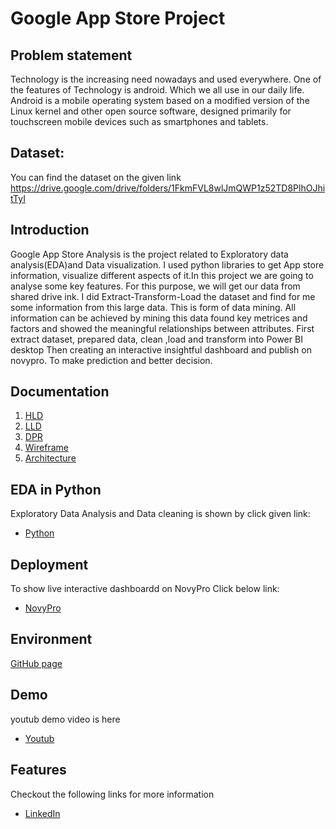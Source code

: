
# Google App Store Project
## Problem statement 
Technology is the increasing need nowadays and used everywhere. One of the features of 
Technology is android. Which we all use in our daily life. Android is a mobile operating system 
based on a modified version of the Linux kernel and other open source software, designed 
primarily for touchscreen mobile devices such as smartphones and tablets.

## Dataset:
You can find the dataset on the given link
https://drive.google.com/drive/folders/1FkmFVL8wlJmQWP1z52TD8PlhOJhitTyI

## Introduction 
Google App Store Analysis is the project related to Exploratory data analysis(EDA)and Data visualization. I used python libraries to get App store information, visualize different aspects of it.In this project we 
are going to analyse some key features. For this purpose, we will get our data from shared drive 
ink. I did Extract-Transform-Load the dataset and find for me some information from this large 
data. This is form of data mining. All information can be achieved by mining this data found key 
metrices and factors and showed the meaningful relationships between attributes.
First extract dataset, prepared data, clean ,load and transform into Power BI desktop Then creating an interactive insightful dashboard and publish on novypro. To make prediction and better decision.

## Documentation

1. [HLD](https://github.com/Rushi9867/Google-Play-Store-Analysis/blob/main/Documents/Google%20App%20Store%20HLD.pdf)
2. [LLD](https://github.com/Rushi9867/Google-Play-Store-Analysis/blob/main/Documents/Google%20App%20Store%20LLD.pdf)
3. [DPR](https://github.com/Rushi9867/Google-Play-Store-Analysis/blob/main/Documents/Google-App-Store-Analysis-DPR.pptx)
4. [Wireframe](https://github.com/Rushi9867/Google-Play-Store-Analysis/blob/main/Documents/Google%20App%20Store%20Wireframe.pdf)
5. [Architecture](https://github.com/Rushi9867/Google-Play-Store-Analysis/blob/main/Documents/Google%20App%20Stote%20Architecture.pdf)



## EDA in Python 

Exploratory Data Analysis and Data cleaning is shown by click given link:
- [Python](https://github.com/Rushi9867/Google-Play-Store-Analysis/blob/main/Google%20Play%20Store.ipynb)
## Deployment

To show live interactive dashboardd on NovyPro Click below link:

 - [NovyPro](https://www.novypro.com/project/google-play-store-analysis-power-bi)



## Environment 

[GitHub page](https://github.com/Rushi9867/Google-Play-Store-Analysis)


## Demo

youtub demo video is here
- [Youtub](https://youtu.be/2dAZriuNLAw?si=Z-PSPuIcIIPk6Ds6)

## Features
Checkout the following links for more information
- [LinkedIn](https://www.linkedin.com/in/rushikesh-khandare-42b8591b2/)


